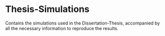 # Thesis-Simulations
Contains the simulations used in the Dissertation-Thesis, accompanied by all the necessary information to reproduce the results.
